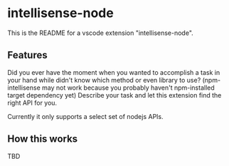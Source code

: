 # intellisense-node

This is the README for a vscode extension "intellisense-node".

## Features

Did you ever have the moment when you wanted to accomplish a task in your hand while didn't know which method or even library to use? (npm-intellisense may not work because you probably haven't npm-installed target dependency yet) Describe your task and let this extension find the right API for you.

Currently it only supports a select set of nodejs APIs.

## How this works

TBD
